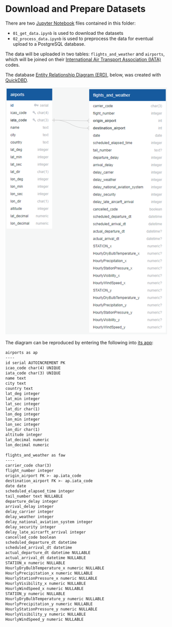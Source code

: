 # Download and Prepare Datasets

There are two [Jupyter Notebook](https://jupyter.org/) files contained in this folder:
- `01_get_data.ipynb` is used to download the datasets
- `02_process_data.ipynb` is used to preprocess the data for eventual upload to a PostgreSQL database.

The data will be uploaded in two tables: `flights_and_weather` and `airports`, which will be joined on their [International Air Transport Association (IATA)](https://www.iata.org/) codes.

The database [Entity Relationship Diagram (ERD)](https://www.lucidchart.com/pages/er-diagrams), below, was created with [QuickDBD](https://www.quickdatabasediagrams.com/).

![entity relationship diagram](../resources/images/db_entity_relationship_diagram.png)

The diagram can be reproduced by entering the following into [its app](https://app.quickdatabasediagrams.com/):

```
airports as ap
----
id serial AUTOINCREMENT PK
icao_code char(4) UNIQUE
iata_code char(3) UNIQUE
name text
city text
country text
lat_deg integer
lat_min integer
lat_sec integer
lat_dir char(1)
lon_deg integer
lon_min integer
lon_sec integer
lon_dir char(1)
altitude integer
lat_decimal numeric
lon_decimal numeric

flights_and_weather as faw
----
carrier_code char(3)
flight_number integer
origin_airport FK >- ap.iata_code
destination_airport FK >- ap.iata_code
date date
scheduled_elapsed_time integer
tail_number text NULLABLE
departure_delay integer
arrival_delay integer
delay_carrier integer
delay_weather integer
delay_national_aviation_system integer
delay_security integer
delay_late_aircarft_arrival integer
cancelled_code boolean
scheduled_departure_dt datetime
scheduled_arrival_dt datetime
actual_departure_dt datetime NULLABLE
actual_arrival_dt datetime NULLABLE
STATION_x numeric NULLABLE
HourlyDryBulbTemperature_x numeric NULLABLE
HourlyPrecipitation_x numeric NULLABLE
HourlyStationPressure_x numeric NULLABLE
HourlyVisibility_x numeric NULLABLE
HourlyWindSpeed_x numeric NULLABLE
STATION_y numeric NULLABLE
HourlyDryBulbTemperature_y numeric NULLABLE
HourlyPrecipitation_y numeric NULLABLE
HourlyStationPressure_y numeric NULLABLE
HourlyVisibility_y numeric NULLABLE
HourlyWindSpeed_y numeric NULLABLE
```